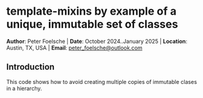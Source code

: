 # template-mixins by example of a unique, immutable set of classes

**Author**: Peter Foelsche |
**Date**: October 2024..January 2025 |
**Location**: Austin, TX, USA |
**Email**: [peter_foelsche@outlook.com](mailto:peter_foelsche@outlook.com)

## Introduction

This code shows how to avoid creating multiple copies of immutable clases in a hierarchy.
